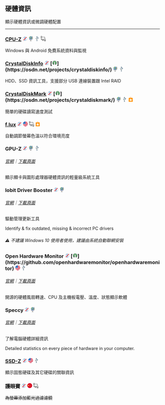 ## 硬體資訊

顯示硬體資訊或微調硬體配置

---

### [CPU-Z](http://www.cpuid.com/softwares/cpu-z.html) ![](../assets/free.png) ![](../assets/earth-globe.png) ![](../assets/usb.png) ![](../assets/multi_platform.png)

Windows 與 Android 免費系統資料與監視

### [CrystalDiskInfo](http://crystalmark.info/software/CrystalDiskInfo/index-e.html) ![](../assets/free.png) [![](../assets/open-source-icon.png "BSD@OSDN: https://osdn.net/projects/crystaldiskinfo/")](https://osdn.net/projects/crystaldiskinfo/) ![](../assets/earth-globe.png) ![](../assets/usb.png)

HDD、SSD 資訊工具，支援部分 USB 連線裝置跟 Intel RAID

### [CrystalDiskMark](http://crystalmark.info/software/CrystalDiskMark/index-e.html) ![](../assets/free.png) [![](../assets/open-source-icon.png "BSD@OSDN: https://osdn.net/projects/crystaldiskmark/")](https://osdn.net/projects/crystaldiskmark/) ![](../assets/earth-globe.png) ![](../assets/usb.png) ![](../assets/windows-store.png)

簡單的硬碟讀寫速度測試

### [f.lux](http://stereopsis.com/flux/) ![](../assets/free.png) ![](../assets/united-states.png) ![](../assets/multi_platform.png) ![](../assets/windows-store.png)

自動調節螢幕色溫以符合環境亮度

### GPU-Z ![](../assets/free.png) ![](../assets/earth-globe.png) ![](../assets/usb.png)

###### [官網](https://www.techpowerup.com/gpuz/)｜[下載頁面](https://www.techpowerup.com/download/techpowerup-gpu-z/#)

顯示顯卡與圖形處理器硬體資訊的輕量級系統工具

### Iobit Driver Booster ![](../assets/free.png) ![](../assets/earth-globe.png)

###### [官網](http://www.iobit.com/en/driver-booster.php)｜[下載頁面](http://download.cnet.com/Driver-Booster/3001-18513_4-75992725.html?hasJs=n&part=dl-)

驅動管理更新工具

Identify & fix outdated, missing & incorrect PC drivers

###### ⚠ 不建議 Windows 10 使用者使用，建議由系統自動聯網安裝

### Open Hardware Monitor ![](../assets/free.png) [![](../assets/open-source-icon.png "MPL 2.0@GitHub: https://github.com/openhardwaremonitor/openhardwaremonitor")](https://github.com/openhardwaremonitor/openhardwaremonitor) ![](../assets/united-states.png) ![](../assets/usb.png)

###### [官網](http://openhardwaremonitor.org/)｜[下載頁面](http://openhardwaremonitor.org/downloads/)

開源的硬體風扇轉速、CPU 及主機板電壓、溫度、狀態顯示軟體

### Speccy ![](../assets/free.png) ![](../assets/earth-globe.png)

###### [官網](https://www.piriform.com/speccy)｜[下載頁面](https://www.piriform.com/speccy/download/standard)

了解電腦硬體詳細資訊

Detailed statistics on every piece of hardware in your computer.

### [SSD-Z](http://aezay.dk/aezay/ssdz/) ![](../assets/free.png) ![](../assets/united-states.png) ![](../assets/usb.png)

顯示固態硬碟及其它硬碟的關聯資訊

### ~~護眼寶~~ ![](../assets/free.png) ![](../assets/china.png) ![](../assets/multi_platform.png)

~~為螢幕添加藍光過濾濾鏡~~
